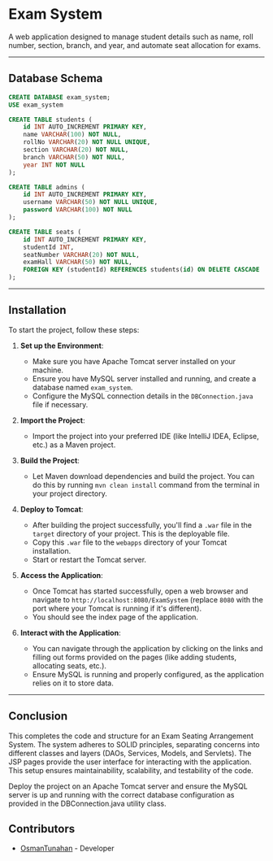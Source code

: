 # Exam System
A web application designed to manage student details such as name, roll number, section, branch, and year, and automate seat allocation for exams.
<hr>

## Database Schema
```sql
CREATE DATABASE exam_system;
USE exam_system

CREATE TABLE students (
    id INT AUTO_INCREMENT PRIMARY KEY,
    name VARCHAR(100) NOT NULL,
    rollNo VARCHAR(20) NOT NULL UNIQUE,
    section VARCHAR(20) NOT NULL,
    branch VARCHAR(50) NOT NULL,
    year INT NOT NULL
);

CREATE TABLE admins (
    id INT AUTO_INCREMENT PRIMARY KEY,
    username VARCHAR(50) NOT NULL UNIQUE,
    password VARCHAR(100) NOT NULL
);

CREATE TABLE seats (
    id INT AUTO_INCREMENT PRIMARY KEY,
    studentId INT,
    seatNumber VARCHAR(20) NOT NULL,
    examHall VARCHAR(50) NOT NULL,
    FOREIGN KEY (studentId) REFERENCES students(id) ON DELETE CASCADE
);
```
<hr>

## Installation
To start the project, follow these steps:

1. **Set up the Environment**:
    - Make sure you have Apache Tomcat server installed on your machine.
    - Ensure you have MySQL server installed and running, and create a database named `exam_system`.
    - Configure the MySQL connection details in the `DBConnection.java` file if necessary.


2. **Import the Project**:
    - Import the project into your preferred IDE (like IntelliJ IDEA, Eclipse, etc.) as a Maven project.


3. **Build the Project**:
    - Let Maven download dependencies and build the project. You can do this by running `mvn clean install` command from the terminal in your project directory.


4. **Deploy to Tomcat**:
    - After building the project successfully, you'll find a `.war` file in the `target` directory of your project. This is the deployable file.
    - Copy this `.war` file to the `webapps` directory of your Tomcat installation.
    - Start or restart the Tomcat server.


5. **Access the Application**:
    - Once Tomcat has started successfully, open a web browser and navigate to `http://localhost:8080/ExamSystem` (replace `8080` with the port where your Tomcat is running if it's different).
    - You should see the index page of the application.


6. **Interact with the Application**:
    - You can navigate through the application by clicking on the links and filling out forms provided on the pages (like adding students, allocating seats, etc.).
    - Ensure MySQL is running and properly configured, as the application relies on it to store data.

<hr>


## Conclusion
This completes the code and structure for an Exam Seating Arrangement System. The system adheres to SOLID principles, separating concerns into different classes and layers (DAOs, Services, Models, and Servlets). The JSP pages provide the user interface for interacting with the application. This setup ensures maintainability, scalability, and testability of the code.

Deploy the project on an Apache Tomcat server and ensure the MySQL server is up and running with the correct database configuration as provided in the DBConnection.java utility class.

## Contributors
- [OsmanTunahan](https://www.linkedin.com/in/osmantunahan) - Developer
